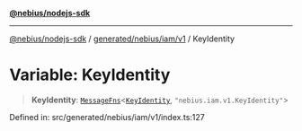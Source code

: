 [**@nebius/nodejs-sdk**](../../../../../README.md)

***

[@nebius/nodejs-sdk](../../../../../README.md) / [generated/nebius/iam/v1](../README.md) / KeyIdentity

# Variable: KeyIdentity

> **KeyIdentity**: [`MessageFns`](../../../../../runtime/protos/core/interfaces/MessageFns.md)\<[`KeyIdentity`](../interfaces/KeyIdentity.md), `"nebius.iam.v1.KeyIdentity"`\>

Defined in: src/generated/nebius/iam/v1/index.ts:127
